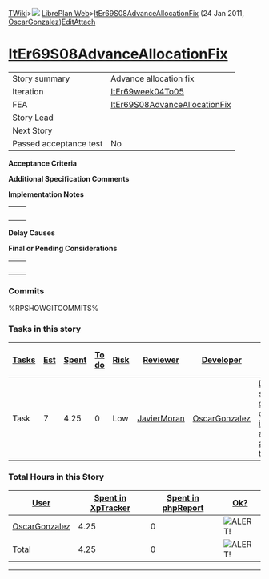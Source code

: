 [TWiki](Main_WebHome)&gt;![](/twiki/pub/TWiki/TWikiDocGraphics/web-bg-small.gif) [LibrePlan Web](LibrePlan_WebHome)&gt;[ItEr69S08AdvanceAllocationFix](LibrePlan_ItEr69S08AdvanceAllocationFix "Topic revision: 2 (24 Jan 2011 - 22:55:00)") (24 Jan 2011, [OscarGonzalez](Main_OscarGonzalez))[Edit](LibrePlan_ItEr69S08AdvanceAllocationFix?t=1520343656 "Edit this topic text")[Attach](/twiki/bin/attach/LibrePlan/ItEr69S08AdvanceAllocationFix "Attach an image or document to this topic")  

 [ItEr69S08AdvanceAllocationFix](LibrePlan_ItEr69S08AdvanceAllocationFix)
=========================================================================

|                        |                                                                          |
|------------------------|--------------------------------------------------------------------------|
| Story summary          | Advance allocation fix                                                   |
| Iteration              | [ItEr69week04To05](LibrePlan_ItEr69week04To05)                           |
| FEA                    | [ItEr69S08AdvanceAllocationFix](LibrePlan_ItEr69S08AdvanceAllocationFix) |
| Story Lead             |                                                                          |
| Next Story             |                                                                          |
| Passed acceptance test | No                                                                       |

**Acceptance Criteria**

**Additional Specification Comments**

**Implementation Notes**

|     |     |
|-----|-----|
|     |     |

**Delay Causes**

**Final or Pending Considerations**

|     |     |
|-----|-----|
|     |     |

###  Commits

%RPSHOWGITCOMMITS%

###  Tasks in this story

| [Tasks](LibrePlan_ItEr69S08AdvanceAllocationFix?sortcol=0;table=2;up=0#sorted_table "Sort by this column") | [Est](LibrePlan_ItEr69S08AdvanceAllocationFix?sortcol=1;table=2;up=0#sorted_table "Sort by this column") | [Spent](LibrePlan_ItEr69S08AdvanceAllocationFix?sortcol=2;table=2;up=0#sorted_table "Sort by this column") | [To do](LibrePlan_ItEr69S08AdvanceAllocationFix?sortcol=3;table=2;up=0#sorted_table "Sort by this column") | [Risk](LibrePlan_ItEr69S08AdvanceAllocationFix?sortcol=4;table=2;up=0#sorted_table "Sort by this column") | [Reviewer](LibrePlan_ItEr69S08AdvanceAllocationFix?sortcol=5;table=2;up=0#sorted_table "Sort by this column") | [Developer](LibrePlan_ItEr69S08AdvanceAllocationFix?sortcol=6;table=2;up=0#sorted_table "Sort by this column") | [Task Name](LibrePlan_ItEr69S08AdvanceAllocationFix?sortcol=7;table=2;up=0#sorted_table "Sort by this column") | [Start Date](LibrePlan_ItEr69S08AdvanceAllocationFix?sortcol=8;table=2;up=0#sorted_table "Sort by this column") | [Est End Date](LibrePlan_ItEr69S08AdvanceAllocationFix?sortcol=9;table=2;up=0#sorted_table "Sort by this column") | [End Date](LibrePlan_ItEr69S08AdvanceAllocationFix?sortcol=10;table=2;up=0#sorted_table "Sort by this column") |
|------------------------------------------------------------------------------------------------------------|----------------------------------------------------------------------------------------------------------|------------------------------------------------------------------------------------------------------------|------------------------------------------------------------------------------------------------------------|-----------------------------------------------------------------------------------------------------------|---------------------------------------------------------------------------------------------------------------|----------------------------------------------------------------------------------------------------------------|----------------------------------------------------------------------------------------------------------------|-----------------------------------------------------------------------------------------------------------------|-------------------------------------------------------------------------------------------------------------------|----------------------------------------------------------------------------------------------------------------|
| Task                                                                                                       | 7                                                                                                        | 4.25                                                                                                       | 0                                                                                                          | Low                                                                                                       | [JavierMoran](Main_JavierMoran)                                                                               | [OscarGonzalez](Main_OscarGonzalez)                                                                            | [Disable start/end dates changes in advance allocation to tasks](LibrePlan_AnA10S01AdvanceAllocationFix#TasK1) |                                                                                                                 |                                                                                                                   |                                                                                                                |

###  Total Hours in this Story

| [User](LibrePlan_ItEr69S08AdvanceAllocationFix?sortcol=0;table=3;up=0#sorted_table "Sort by this column") | [Spent in XpTracker](LibrePlan_ItEr69S08AdvanceAllocationFix?sortcol=1;table=3;up=0#sorted_table "Sort by this column") | [Spent in phpReport](LibrePlan_ItEr69S08AdvanceAllocationFix?sortcol=2;table=3;up=0#sorted_table "Sort by this column") | [Ok?](LibrePlan_ItEr69S08AdvanceAllocationFix?sortcol=3;table=3;up=0#sorted_table "Sort by this column") |
|-----------------------------------------------------------------------------------------------------------|-------------------------------------------------------------------------------------------------------------------------|-------------------------------------------------------------------------------------------------------------------------|----------------------------------------------------------------------------------------------------------|
| [OscarGonzalez](Main_OscarGonzalez)                                                                       | 4.25                                                                                                                    | 0                                                                                                                       | ![ALERT!](/twiki/pub/TWiki/TWikiDocGraphics/warning.gif "ALERT!")                                        |
| Total                                                                                                     | 4.25                                                                                                                    | 0                                                                                                                       | ![ALERT!](/twiki/pub/TWiki/TWikiDocGraphics/warning.gif "ALERT!")                                        |

------------------------------------------------------------------------
